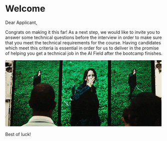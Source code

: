 # Welcome

Dear Applicant,

Congrats on making it this far! As a next step, we would like to invite you to answer some technical questions before the interview in order to make sure that you meet the technical requirements for the course. Having candidates which meet this criteria is essential in order for us to deliver in the promise of helping you get a technical job in the AI Field after the bootcamp finishes.

![](hunger.gif)

Best of luck!
